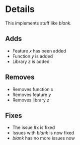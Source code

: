 # Details

This implements stuff like *blank*.

## Adds

* Feature *x* has been added
* Function *y* is added
* Library *z* is added

## Removes

* Removes function *x*
* Removes feature *y*
* Removes library *z*

## Fixes

* The issue #x is fixed
* Issues with *blank* is now fixed
* *blank* has no more issues now
